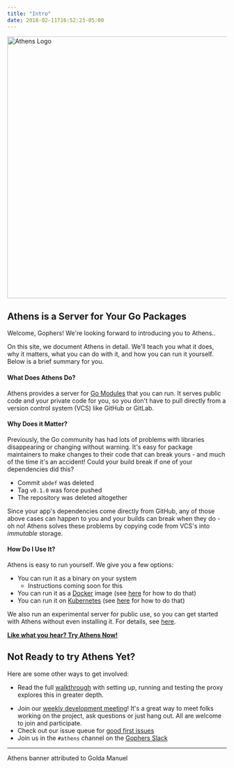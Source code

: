 ```yaml
---
title: "Intro"
date: 2018-02-11T16:52:23-05:00
---
```


<img src="/banner.png" width="600" alt="Athens Logo"/>

## Athens is a Server for Your Go Packages

Welcome, Gophers! We're looking forward to introducing you to Athens..

On this site, we document Athens in detail. We'll teach you what it does, why it matters, what you can do with it, and how you can run it yourself. Below is a brief summary for you.

#### What Does Athens Do?

Athens provides a server for [Go Modules](https://github.com/golang/go/wiki/Modules) that you can run. It serves public code and your private code for you, so you don't have to pull directly from a version control system (VCS) like GitHub or GitLab.

#### Why Does it Matter?

Previously, the Go community has had lots of problems with libraries disappearing or changing without warning. It's easy for package maintainers to make changes to their code that can break yours - and much of the time it's an accident! Could your build break if one of your dependencies did this?

- Commit `abdef` was deleted
- Tag `v0.1.0` was force pushed
- The repository was deleted altogether

 Since your app's dependencies come directly from GitHub, any of those above cases can happen to you and your builds can break when they do - oh no! Athens solves these problems by copying code from VCS's into _immutable_ storage.

#### How Do I Use It?

Athens is easy to run yourself. We give you a few options:

- You can run it as a binary on your system
    - Instructions coming soon for this
- You can run it as a [Docker](https://www.docker.com/) image (see [here](./install/shared-team-instance/) for how to do that)
- You can run it on [Kubernetes](https://kubernetes.io) (see [here](./install/install-on-kubernetes/) for how to do that)

We also run an experimental server for public use, so you can get started with Athens without even installing it. For details, see [here](./public_proxy).

**[Like what you hear? Try Athens Now!](/try-out)**


## Not Ready to try Athens Yet?

Here are some other ways to get involved:

- Read the full [walkthrough](/walkthrough) with setting up, running and testing the proxy
explores this in greater depth.
* Join our [weekly development meeting](/contributing/community/developer-meetings/)! It's a great way to meet folks working on the project, ask questions or just hang out. All are welcome to join and participate.
* Check out our issue queue for [good first issues](https://github.com/gomods/athens/issues?q=is%3Aopen+is%3Aissue+label%3A%22good+first+issue%22)
* Join us in the `#athens` channel on the [Gophers Slack](https://invite.slack.golangbridge.org/)

---
Athens banner attributed to Golda Manuel
